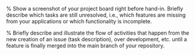 % Show a screenshot of your project board right before hand-in. Briefly describe which tasks are still unresolved, i.e., which features are missing from your applications or which functionality is incomplete.

% Briefly describe and illustrate the flow of activities that happen from the new creation of an issue (task description), over development, etc. until a feature is finally merged into the main branch of your repository.

